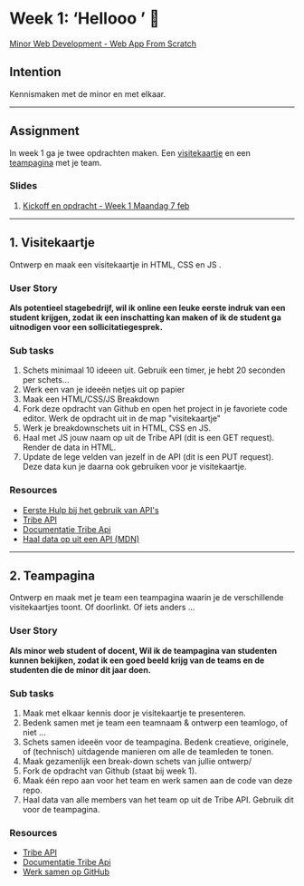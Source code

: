 # Week 1: ‘Hellooo ’ 🤸

[Minor Web Development - Web App From Scratch](https://github.com/cmda-minor-web/web-app-from-scratch-2122)

## Intention

Kennismaken met de minor en met elkaar.

---  

## Assignment

In week 1 ga je twee opdrachten maken. Een [visitekaartje](#1-visitekaartje) en een [teampagina](#2-teampagina) met je team.

### Slides

1. [Kickoff en opdracht - Week 1 Maandag 7 feb](https://github.com/cmda-minor-web/web-app-from-scratch-2122/blob/main/course/WAFS-W1-01-Kickoff.pdf)

---

## 1. Visitekaartje

Ontwerp en maak een visitekaartje in HTML, CSS en JS .

### User Story

**Als potentieel stagebedrijf,
wil ik online een leuke eerste indruk van een student krijgen,
zodat ik een inschatting kan maken of ik de student ga uitnodigen voor een sollicitatiegesprek.**

### Sub tasks

1. Schets minimaal 10 ideeen uit. Gebruik een timer, je hebt 20 seconden per schets...
2. Werk een van je ideeën netjes uit op papier
3. Maak een HTML/CSS/JS Breakdown 
4. Fork deze opdracht van Github en open het project in je favoriete code editor. Werk de opdracht uit in de map "visitekaartje"
5. Werk je breakdownschets uit in HTML, CSS en JS.
6. Haal met JS jouw naam op uit de Tribe API (dit is een GET request). Render de data in HTML.
7. Update de lege velden van jezelf in de API (dit is een PUT request). Deze data kun je daarna ook gebruiken voor je visitekaartje.

### Resources

- [Eerste Hulp bij het gebruik van API's](https://cmda-minor-web.github.io/kickoff-2021/eerste-hulp-bij-het-gebruik-van-apis.pdf)
- [Tribe API](https://github.com/fdnd-apis/tribe)
- [Documentatie Tribe Api](https://redocly.github.io/redoc/?url=https://tribe.api.fdnd.nl/v1)
- [Haal data op uit een API (MDN)](https://developer.mozilla.org/en-US/docs/Learn/JavaScript/Client-side_web_APIs/Fetching_data)

---

## 2. Teampagina

Ontwerp en maak met je team een teampagina waarin je de verschillende visitekaartjes toont. Of doorlinkt. Of iets anders ...

### User Story

**Als minor web student of docent,
Wil ik de teampagina van studenten kunnen bekijken,
zodat ik een goed beeld krijg van de teams en de studenten die de minor dit jaar doen.**

### Sub tasks

1. Maak met elkaar kennis door je visitekaartje te presenteren.
2. Bedenk samen met je team een teamnaam & ontwerp een teamlogo, of niet …
3. Schets samen ideeën voor de teampagina. Bedenk creatieve, originele, of (technisch) uitdagende manieren om alle de teamleden te tonen.
4. Maak gezamenlijk een break-down schets van jullie ontwerp/
5. Fork de opdracht van Github (staat bij week 1).
6. Maak één repo aan voor het team en werk samen aan de code van deze repo.
7. Haal data van alle members van het team op uit de Tribe API. Gebruik dit voor de teampagina.

### Resources

- [Tribe API](https://github.com/fdnd-apis/tribe)
- [Documentatie Tribe Api](https://redocly.github.io/redoc/?url=https://tribe.api.fdnd.nl/v1)
- [Werk samen op GitHub](https://github.com/udit-001/Collaboration-For-Beginners)
